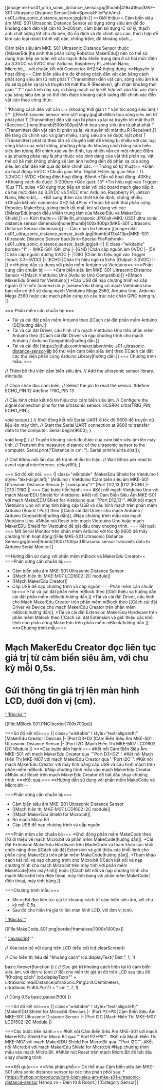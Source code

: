 [[image:mkl-us01_ultra_sonic_distance_sensor.jpg|thumb|419x419px|MKE-S01 Ultrasonic Distance Sensor|link=Special:FilePath/mkl-us01_ultra_sonic_distance_sensor.jpg|alt=]]
==Giới thiệu==
Cảm biến siêu âm MKE-S01 Ultrasonic Distance Sensor sử dụng sóng siêu âm để đo khoảng cách đến vật cản từ 3~200cm, cảm biến sử dụng IC xử lý, thạch anh chất lượng tốt cho độ bền, độ ổn định và độ chính xác cao, thích hợp để làm các loại robot tránh vật cản, chống trộm, đo khoảng cách,...

Cảm biến siêu âm MKE-S01 Ultrasonic Distance Sensor thuộc [[MakerEdu|hệ sinh thái phần cứng Robotics MakerEdu]] nên có thể sử dụng trực tiếp an toàn với các mạch điều khiển trung tâm ở cả hai mức điện áp 3.3VDC và 5VDC như: Arduino, Raspberry Pi, Jetson Nano, Micro:bit,....với chuẩn kết nối Connector XH2.54 thông dụng.
==Nguyên lý hoạt động==
Cảm biến siêu âm đo khoảng cách đến vật cản bằng cách phát sóng siêu âm từ mắt phát T (Transmitter) đến vật cản, sóng siêu âm khi đó sẽ bị phản xạ lại và truyền tới mắt thu R (Receiver), ghi nhận khoảng thời gian '''t''' quá trình này xảy ra bằng mạch xử lý kết hợp với vận tốc xác định của sóng siêu âm ta có thể tính được khoảng cách tương đối chính xác đến vật cản theo công thức: 

'''Khoảng cách đến vật cản L = (khoảng thời gian t * vận tốc sóng siêu âm) / 2'''
[[File:Ultrasonic sensor mke-s01 copy.jpg|alt=Minh họa sóng siêu âm từ phát phát T (Transmitter) đến vật cản bị phản xạ lại và truyền tới mắt thu R (Receiver).|none|thumb|500x500px|Minh họa sóng siêu âm từ phát phát T (Transmitter) đến vật cản bị phản xạ lại và truyền tới mắt thu R (Receiver).]]
Để tăng độ chính xác và giảm nhiễu, sóng siêu âm sẽ được mắt phát T (Transmitter) phát ra theo tần số chuyên biệt để không bị nhiễu với các loại sóng khác của môi trường, phương pháp đo khoảng cách bằng cảm biến siêu âm tương đối chính xác và ổn định, tuy nhiên vẫn có một nhược điểm của phương pháp này là phụ thuộc vào hình dạng của vật thể phản xạ, vật thể có bề mặt không phẳng sẽ làm ảnh hưởng đến độ phản xạ của sóng siêu âm dẫn đến kết quả đo kém chính xác.
==Thông số kỹ thuật==
*Điện áp hoạt động: 5VDC
*Chuẩn giao tiếp: Digital
*Điện áp giao tiếp: TTL 3.3VDC / 5VDC
*Dòng điện hoạt động: 65mA
*Tần số hoạt động: 40Khz
*Khoảng cách đo được: 3-200cm
*Góc quét: 15°
*Tín hiệu ngõ vào Trigger: 10μs TTL pulse
*Sử dụng trực tiếp an toàn với các board mạch giao tiếp ở cả hai mức điện áp 3.3VDC và 5VDC như: Arduino, Raspberry Pi, Jetson Nano, Micro:bit,....
*Bổ sung thêm các thiết kế ổn định, chống nhiễu.
*Chuẩn kết nối: connector XH2.54 4Pins
*Thuộc hệ sinh thái phần cứng Robotics MakerEdu, tương thích tốt nhất khi sử dụng với các [[MakerEdu|mạch điều khiển trung tâm của MakerEdu và MakerEdu Shield.]]
== Kích thước==
[[File:Kt_ultrasonic.JPG|alt=MKL-US01 ultra sonic distance sensor dimension|none|thumb|400x400px|MKE-S01 Ultrasonic Distance Sensor dimension]]
==Các chân tín hiệu==
[[image:mkl-us01_ultra_sonic_distance_sensor_back.jpg|thumb|413x413px|MKE-S01 Ultrasonic Distance Sensor back|link=Special:FilePath/mkl-us01_ultra_sonic_distance_sensor_back.jpg|alt=]]
{| class="wikitable" border="1"
|-
!MKE-S01
!Ghi chú
|-
|GND
|Chân cấp nguồn âm 0VDC
|-
|5V
|Chân cấp nguồn dương 5VDC
|-
|TRIG
|Chân tín hiệu ngõ vào Trigger (Input: 3.3~5VDC)
|-
|ECHO
|Chân tín hiệu ngõ ra Echo (Output: 3.3VDC)
|-
|}
==Hướng dẫn sử dụng với phần mềm Arduino và Vietduino==
===Phần cứng cần chuẩn bị:===
*Cảm biến siêu âm MKE-S01 Ultrasonic Distance Sensor
*[[Mạch Vietduino Uno (Arduino Uno Compatible)]]
*[[Mạch MakerEdu Shield for Vietduino]]
*Cáp USB để nạp chương trình và cấp nguồn
{{Tr-Info
|name=Lưu ý:
|value=Nếu không có mạch Vietduino Uno bạn vẫn có thể sử dụng mạch Vietduino Mega 2560, Arduino Uno, Arduino Mega 2560 hoặc các mạch phần cứng có cấu trúc các chân GPIO tương tự.
}}

=== Phần mềm cần chuẩn bị: ===
* Tải và cài đặt phần mềm Arduino theo [[Cách cài đặt phần mềm Arduino IDE|hướng dẫn.]]
* Tải và cài đặt Driver, cấu hình cho mạch Vietduino Uno trên phần mềm Arduino theo [[Cách cài đặt Driver và nạp chương trình cho mạch Arduino / Arduino Compatible|hướng dẫn.]]
* Tải và cài đặt [https://github.com/makerlabvn/mke-s01-ultrasonic-distance-sensor-lib bộ thư viện cảm biến siêu âm] theo [[Cách cài đặt các thư viện phần cứng Arduino Library|hướng dẫn.]]
=== Chương trình mẫu: ===
<source lang="c++">
// Thêm bộ thư viện cảm biến siêu âm.
// Add the ultrasonic sensor library.
#include <HCSR04.h>

// Chọn chân đọc cảm biến.
// Select the pin to read the sensor.
#define ECHO_PIN 12
#define TRIG_PIN 13

// Cấu hình chân kết nối tín hiệu cho cảm biến siêu âm.
// Configure the signal connection pins for the ultrasonic sensor.
HCSR04 ultra(TRIG_PIN, ECHO_PIN);

void setup()
{
  // Khởi động kết nối Serial UART ở tốc độ 9600 để truyền dữ liệu lên máy tính.
  // Start the Serial UART connection at 9600 to transfer data to the computer.
  Serial.begin(9600);
}

void loop()
{
  // Truyền khoảng cách đo được của cảm biến siêu âm lên máy tính.
  // Transmit the measured distance of the ultrasonic sensor to the computer.
  Serial.print("Distance in cm: ");
  Serial.println(ultra.dist());

  // Chờ 60ms mỗi lần đọc để tránh nhiễu tín hiệu.
  // Wait 60ms per read to avoid signal interference.
  delay(60);
}
</source>

=== Sơ đồ kết nối: ===
{| class="wikitable"
!MakerEdu Shield for Vietduino
! style="text-align:left;" |Arduino / Vietduino
!Cảm biến siêu âm MKE-S01 Ultrasonic Distance Sensor
|-
| rowspan="2" |Port D12,13
|D12
|ECHO
|-
|D13
|TRIG
|}
=== Các bước tiến hành: ===
#Kết nối  mạch Vietduino Uno với mạch MakerEDU Shield for Vietduino.
#Kết nối Cảm Biến Siêu Âm MKE-S01 với mạch MakerEDU Shied for Vietduino qua '''Port D12,13'''.
#Kết nối mạch Vietduino Uno với máy tính bằng cáp USB và cấu hình mạch trên phần mềm Arduino (Board / Port) theo [[Cách cài đặt Driver cho mạch Arduino / Arduino Compatible|hướng dẫn]].
#Nạp chương trình mẫu vào mạch Vietduino Uno.
#Nhấn nút Reset trên mạch Vietduino Uno hoặc mạch MakerEDU Shield for Vietduino để bắt đầu chạy chương trình.
=== Kết quả: ===
Mở Serial Monitor trên phần mềm Arduino với tốc độ 9600 để thấy chương trình hoạt động:[[File:MKE-S01 Ultrasonic Distance Sensor.jpg|none|thumb|1100x1100px|Ultrasonic sensor transmits data to Arduino Serial Monitor]]

==Hướng dẫn sử dụng với phần mềm mBlock và MakerEdu Creator==
===Phần cứng cần chuẩn bị:===
* Cảm biến siêu âm MKE-S01 Ultrasonic Distance Sensor
* [[Mạch hiển thị MKE-M07 LCD1602 I2C module]]
* [[Mạch MakerEdu Creator]] 
* Cáp USB để nạp chương trình và cấp nguồn
===Phần mềm cần chuẩn bị:===
*Tải và cài đặt phần mềm mBlock theo [[Giới thiệu và hướng dẫn cài đặt phần mềm mBlock|hướng dẫn.]]
*Tải và cài đặt Driver, cấu hình cho Mạch MakerEdu Creator trên phần mềm mBlock theo [[Cách cài đặt Driver và Device cho mạch MakerEdu Creator trên phần mềm mBlock|hướng dẫn]].
*Tải và cài đặt Extension MakerEdu Hardware trên phần mềm Mblock theo [[Cách cài đặt Extension và giới thiệu các khối lệnh cho phần cứng MakerEdu trên phần mềm mBlock|hướng dẫn.]]
===Chương trình mẫu:===

# Mạch MakerEdu Creator đọc liên tục giá trị từ cảm biến siêu âm, với chu kỳ mỗi 0,5s.
# Gửi thông tin giá trị lên màn hình LCD, dưới đơn vị (cm).

<u>'''Blocks'''</u>

[[File:MBlock S01.PNG|border|700x700px]]

===Sơ đồ kết nối:===
{| class="wikitable"
! style="text-align:left;" |MakerEdu Creator
!Devices
|-
|Port D3+D2
|Cảm Biến Siêu Âm MKE-S01 Ultrasonic Distance Sensor
|-
|Port I2C
|Mạch Hiển Thị MKE-M07 LCD1602 I2C Module
|}
===Các bước tiến hành:===
#Kết nối Cảm Biến Siêu Âm MKE-S01 với mạch MakerEdu Creator qua '''Port D3+D2'''.
#Kết nối Mạch Hiển Thị MKE-M07 với mạch MakerEdu Creator qua '''Port I2C'''.
#Kết nối mạch MakerEdu Creator với máy tính bằng cáp USB và cấu hình mạch trên phần mềm mBlock.
#Nạp chương trình mẫu vào mạch MakerEdu Creator.
#Nhấn nút Reset trên mạch MakerEdu Creator để bắt đầu chạy chương trình.
===Kết quả:===
==Hướng dẫn sử dụng với phần mềm MakeCode và Micro:bit==

===Phần cứng cần chuẩn bị:===

* Cảm biến siêu âm MKE-S01 Ultrasonic Distance Sensor
* [[Mạch hiển thị MKE-M07 LCD1602 I2C module]]
* [[Mạch MakerEdu Shield for Micro:bit]]
* Bo mạch Micro:Bit
* Cáp USB để nạp chương trình và cấp nguồn

===Phần mềm cần chuẩn bị:===
*Khởi động phần mềm MakeCode theo [[Giới thiệu về mạch Micro:bit và phần mềm MakeCode|hướng dẫn]].
*Cài đặt Extension MakerEdu Hardware trên MadeCode và tham khảo các khối chức năng theo [[Cách cài đặt Extension và giới thiệu các khối lệnh cho phần cứng MakerEdu trên phần mềm MakeCode|hướng dẫn]].
*Tham khảo cách kết nối và nạp chương trình cho Micro:bit [[Cách kết nối và nạp chương trình cho mạch Micro:bit trên máy tính với phần mềm MakeCode|trên máy tính]] hoặc [[Cách kết nối và nạp chương trình cho mạch Micro:bit trên điện thoại, máy tính bảng với phần mềm MakeCode|điện thoại, máy tính bảng.]]

===Chương trình mẫu:===

* Micro:Bit đọc liên tục giá trị khoảng cách từ cảm biến siêu âm, với chu kỳ mỗi 0,5s.
* Sau đó cho hiển thị giá trị lên màn hình LCD, với đơn vị (cm).

<u>'''Blocks'''</u>

[[File:MakeCode_S01.png|border|frameless|1000x1000px]]

'''<u>Javascript</u>'''

<source lang="typescript">
// Xóa toàn bộ nội dung trên LCD (nếu có)
lcd.clearScreen()

// Cho hiển thị tiêu đề "Khoảng cách"
lcd.displayText("Dist:", 1, 1)

basic.forever(function () {
  // Đọc giá trị khoảng cách hiện tại từ cảm biến siêu âm, với đơn vị (cm)
  // Rồi cho hiển thị giá trị đó trên LCD sau tiêu đề "Khoảng cách"
  lcd.displayText("" + ultraSonic.readDistance(ultraSonic.PingUnit.Centimeters, ultraSonic.PinKit.Port1) + " cm   ", 7, 1)

  // Dừng 0.5s
  basic.pause(500)
})
</source>

===Sơ đồ kết nối:===
{| class="wikitable"
! style="text-align:left;" |MakerEDU Shield for Micro:bit
!Devices
|-
|Port P2+P8
|Cảm Biến Siêu Âm MKE-S01 Ultrasonic Distance Sensor
|-
|Port I2C
|Mạch Hiển Thị MKE-M07 LCD1602 I2C Module
|}

===Các bước tiến hành:===
#Kết nối Cảm Biến Siêu Âm MKE-S01 với mạch MakerEDU Shield For Micro:Bit qua '''Port P2+P8'''.
#Kết nối Mạch Hiển Thị MKE-M07 với mạch MakerEDU Shield For Micro:Bit qua '''Port I2C'''.
#Kết nối Micro:bit với mạch MakerEdu Shield for Micro:bit
#Nạp chương trình mẫu vào mạch Micro:Bit.
#Nhấn nút Reset trên mạch Micro:Bit để bắt đầu chạy chương trình.

===Kết quả:===
==Nhà phân phối==
Có thể mua Cảm biến siêu âm MKE-S01 ultra sonic distance sensor tại các nhà phân phối sau:
*[https://hshop.vn/products/cam-bien-sieu-am-mke-s01-ultrasonic-distance-sensor Hshop.vn - Điện tử & Robot.]
[[Category:Sensor]]
